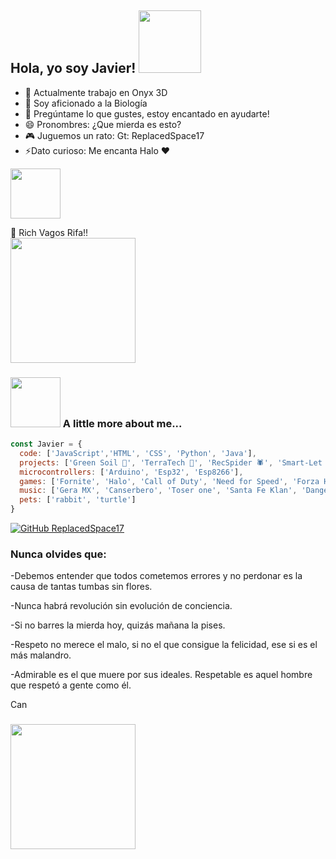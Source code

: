 <h2>  Hola, yo soy Javier! <img src="https://media.giphy.com/media/PAuDiTd7DLwYagLGH3/giphy.gif" width="100"></h2>


- 🔭 Actualmente trabajo en Onyx 3D
- 🌱 Soy aficionado a la Biología
- 💬 Pregúntame lo que gustes, estoy encantado en ayudarte!
- 😄 Pronombres: ¿Que mierda es esto?
- 🎮 Juguemos un rato: Gt: ReplacedSpace17
- ⚡Dato curioso: Me encanta Halo ❤ 
<img src="https://media.giphy.com/media/XfVclHLZm4hLWqNgBm/giphy.gif" width="80"> 

 🎵 Rich Vagos Rifa!!  
<img src="https://encrypted-tbn0.gstatic.com/images?q=tbn:ANd9GcSq0fHCFilaF6Ik8t9lRX_xenMsVegsL-EUiyQXCdRqMGjfR_bJM5OJ0-z8XKtKD6wSXf0&usqp=CAU" width="200">


### <img src="https://media.giphy.com/media/12J5TZCmhpM5mE/giphy.gif" width="80"> A little more about me...  

```javascript
const Javier = {
  code: ['JavaScript','HTML', 'CSS', 'Python', 'Java'], 
  projects: ['Green Soil 🌱', 'TerraTech 🦎', 'RecSpider 🕷', 'Smart-Let 👊', 'Onyx 3D ⚫'],
  microcontrollers: ['Arduino', 'Esp32', 'Esp8266'],
  games: ['Fornite', 'Halo', 'Call of Duty', 'Need for Speed', 'Forza Horizon', 'Overwatch', 'Minecraft'],
  music: ['Gera MX', 'Canserbero', 'Toser one', 'Santa Fe Klan', 'Danger', 'Chojin', 'Samantha Barrón'],
  pets: ['rabbit', 'turtle']
}
```
[![GitHub ReplacedSpace17](https://img.shields.io/github/followers/ReplacedSpace17?label=follow&style=social)](https://github.com/ReplacedSpace17)

### Nunca olvides que:
-Debemos entender que todos cometemos errores y no perdonar es la causa de tantas tumbas sin flores.

-Nunca habrá revolución sin evolución de conciencia. 

-Si no barres la mierda hoy, quizás mañana la pises.

-Respeto no merece el malo, si no el que consigue la felicidad, ese si es el más malandro.

-Admirable es el que muere por sus ideales. Respetable es aquel hombre que respetó a gente como él.

Can
### <img src="https://media.giphy.com/media/gJ2eADoYgXYVR9xRCY/giphy.gif" width="200"> 



